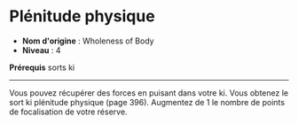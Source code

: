 # Plénitude physique

 * **Nom d'origine** : Wholeness of Body
 * **Niveau** : 4


<p><strong>Prérequis</strong> sorts ki</p>
<hr>
<p>Vous pouvez récupérer des forces en puisant dans votre ki. Vous obtenez le sort ki plénitude physique (page 396). Augmentez de 1 le nombre de points de focalisation de votre réserve.</p>